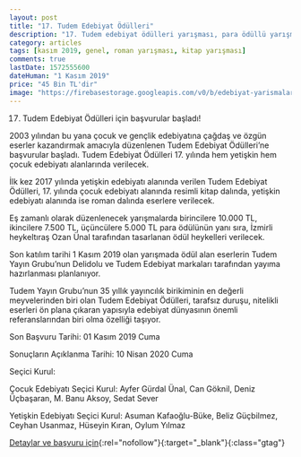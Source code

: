 ```yaml
---
layout: post
title: "17. Tudem Edebiyat Ödülleri"
description: "17. Tudem edebiyat ödülleri yarışması, para ödüllü yarışmalar, resimli kitap yarışması"
category: articles
tags: [kasım 2019, genel, roman yarışması, kitap yarışması]
comments: true
lastDate: 1572555600
dateHuman: "1 Kasım 2019"
price: "45 Bin TL'dir"
image: "https://firebasestorage.googleapis.com/v0/b/edebiyat-yarismalari.appspot.com/o/tudem-edebiyat-roman-resimli-kitap-yarismasi-2019.jpg?alt=media&token=29d6548e-5d0f-4d67-85b1-0dc6f32f7af2"
---
```


17. Tudem Edebiyat Ödülleri için başvurular başladı!

2003 yılından bu yana çocuk ve gençlik edebiyatına çağdaş ve özgün eserler kazandırmak amacıyla düzenlenen Tudem Edebiyat Ödülleri’ne başvurular başladı. Tudem Edebiyat Ödülleri 17. yılında hem yetişkin hem çocuk edebiyatı alanlarında verilecek. 

İlk kez 2017 yılında yetişkin edebiyatı alanında verilen Tudem Edebiyat Ödülleri, 17. yılında çocuk edebiyatı alanında resimli kitap dalında, yetişkin edebiyatı alanında ise roman dalında eserlere verilecek.

Eş zamanlı olarak düzenlenecek yarışmalarda birincilere 10.000 TL, ikincilere 7.500 TL, üçüncülere 5.000 TL para ödülünün yanı sıra, İzmirli heykeltıraş Ozan Ünal tarafından tasarlanan ödül heykelleri verilecek.

Son katılım tarihi 1 Kasım 2019 olan yarışmada ödül alan eserlerin Tudem Yayın Grubu’nun Delidolu ve Tudem Edebiyat markaları tarafından yayıma hazırlanması planlanıyor.

Tudem Yayın Grubu’nun 35 yıllık yayıncılık birikiminin en değerli meyvelerinden biri olan Tudem Edebiyat Ödülleri, tarafsız duruşu, nitelikli eserleri ön plana çıkaran yapısıyla edebiyat dünyasının önemli referanslarından biri olma özelliği taşıyor.

Son Başvuru Tarihi: 01 Kasım 2019 Cuma

Sonuçların Açıklanma Tarihi: 10 Nisan 2020 Cuma

Seçici Kurul:

Çocuk Edebiyatı Seçici Kurul:
Ayfer Gürdal Ünal, Can Göknil, Deniz Üçbaşaran, M. Banu Aksoy, Sedat Sever

Yetişkin Edebiyatı Seçici Kurul:
Asuman Kafaoğlu-Büke, Beliz Güçbilmez, Ceyhan Usanmaz, Hüseyin Kıran, Oylum Yılmaz

[Detaylar ve başvuru için](https://www.tudem.com/tudem-edebiyat-odulleri.aspx?utm_source=edebiyatyarismalari.com&utm_medium=affiliate&utm_campaign=cpc){:rel="nofollow"}{:target="_blank"}{:class="gtag"}
